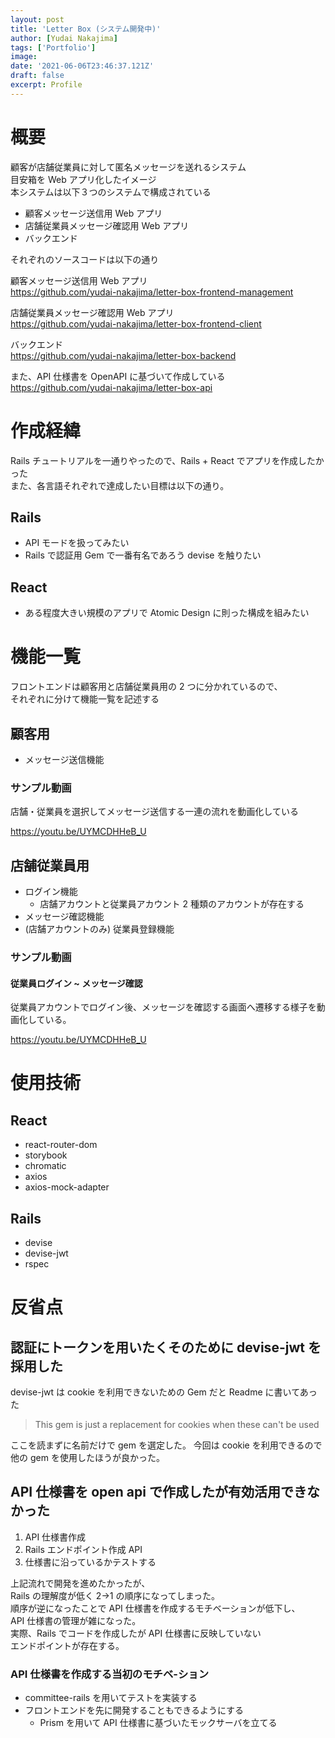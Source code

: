 ```yaml
---
layout: post
title: 'Letter Box (システム開発中)'
author: [Yudai Nakajima]
tags: ['Portfolio']
image:
date: '2021-06-06T23:46:37.121Z'
draft: false
excerpt: Profile
---
```


# 概要

顧客が店舗従業員に対して匿名メッセージを送れるシステム  
目安箱を Web アプリ化したイメージ  
本システムは以下３つのシステムで構成されている

- 顧客メッセージ送信用 Web アプリ
- 店舗従業員メッセージ確認用 Web アプリ
- バックエンド

それぞれのソースコードは以下の通り

顧客メッセージ送信用 Web アプリ  
https://github.com/yudai-nakajima/letter-box-frontend-management

店舗従業員メッセージ確認用 Web アプリ  
https://github.com/yudai-nakajima/letter-box-frontend-client

バックエンド  
https://github.com/yudai-nakajima/letter-box-backend

また、API 仕様書を OpenAPI に基づいて作成している  
https://github.com/yudai-nakajima/letter-box-api

# 作成経緯

Rails チュートリアルを一通りやったので、Rails + React でアプリを作成したかった  
また、各言語それぞれで達成したい目標は以下の通り。

## Rails

- API モードを扱ってみたい
- Rails で認証用 Gem で一番有名であろう devise を触りたい

## React

- ある程度大きい規模のアプリで Atomic Design に則った構成を組みたい

# 機能一覧

フロントエンドは顧客用と店舗従業員用の 2 つに分かれているので、  
それぞれに分けて機能一覧を記述する

## 顧客用

- メッセージ送信機能

### サンプル動画

店舗・従業員を選択してメッセージ送信する一連の流れを動画化している

https://youtu.be/UYMCDHHeB_U

## 店舗従業員用

- ログイン機能
  - 店舗アカウントと従業員アカウント 2 種類のアカウントが存在する
- メッセージ確認機能
- (店舗アカウントのみ) 従業員登録機能

### サンプル動画

#### 従業員ログイン ~ メッセージ確認

従業員アカウントでログイン後、メッセージを確認する画面へ遷移する様子を動画化している。

https://youtu.be/UYMCDHHeB_U

# 使用技術

## React

- react-router-dom
- storybook
- chromatic
- axios
- axios-mock-adapter

## Rails

- devise
- devise-jwt
- rspec

# 反省点

## 認証にトークンを用いたくそのために devise-jwt を採用した

devise-jwt は cookie を利用できないための Gem だと Readme に書いてあった

> This gem is just a replacement for cookies when these can't be used

ここを読まずに名前だけで gem を選定した。
今回は cookie を利用できるので他の gem を使用したほうが良かった。

## API 仕様書を open api で作成したが有効活用できなかった

1. API 仕様書作成
2. Rails エンドポイント作成 API
3. 仕様書に沿っているかテストする

上記流れで開発を進めたかったが、  
Rails の理解度が低く 2→1 の順序になってしまった。  
順序が逆になったことで API 仕様書を作成するモチベーションが低下し、  
API 仕様書の管理が雑になった。  
実際、Rails でコードを作成したが API 仕様書に反映していない  
エンドポイントが存在する。

### API 仕様書を作成する当初のモチベ-ション

- committee-rails を用いてテストを実装する
- フロントエンドを先に開発することもできるようにする
  - Prism を用いて API 仕様書に基づいたモックサーバを立てる
